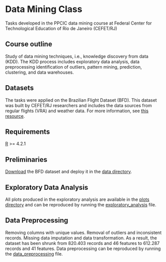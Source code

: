 # Data Mining Class
Tasks developed in the PPCIC data mining course at Federal Center for Technological Education of Rio de Janeiro (CEFET/RJ)

## Course outline
Study of data mining techniques, i.e., knowledge discovery from data (KDD). The KDD process includes exploratory data analysis, data preprocessing identification of outliers, pattern mining, prediction, clustering, and data warehouses.

## Datasets
The tasks were applied on the Brazilian Flight Dataset (BFD). This dataset was built by CEFET/RJ researchers and includes the data sources from regular flights (VRA) and weather data. For more information, see [this resource](https://ieee-dataport.org/documents/brazilian-flights-dataset).

## Requirements
[R](http://cran.rstudio.com/bin/linux/ubuntu/) >= 4.2.1

## Preliminaries
[Download](https://ieee-dataport.org/documents/brazilian-flights-dataset) the BFD dataset and deploy it in the [data directory](data).

## Exploratory Data Analysis
All plots produced in the exploratory analysis are available in the [plots directory](exploratory_analysis/plots) and can be reproduced by running the [exploratory_analysis](exploratory_analysis/exploratory_analysis.R) file.

## Data Preprocessing
Removing columns with unique values. Removal of outliers and inconsistent records. Missing data imputation and data transformation. As a result, the dataset has been shrunk from 820.403 records and 46 features to 612.287 records and 41 features. Data preprocessing can be reproduced by running the [data_preprocessing](data_preprocessing/data_preprocessing.R) file.
